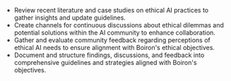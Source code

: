 - Review recent literature and case studies on ethical AI practices to gather insights and update guidelines.
- Create channels for continuous discussions about ethical dilemmas and potential solutions within the AI community to enhance collaboration.
- Gather and evaluate community feedback regarding perceptions of ethical AI needs to ensure alignment with Boiron's ethical objectives.
- Document and structure findings, discussions, and feedback into comprehensive guidelines and strategies aligned with Boiron's objectives.
